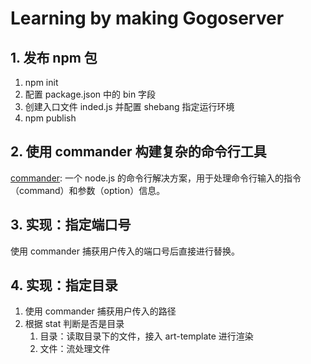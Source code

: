 # Learning by making Gogoserver

## 1. 发布 npm 包

1. npm init
2. 配置 package.json 中的 bin 字段
3. 创建入口文件 inded.js 并配置 shebang 指定运行环境
4. npm publish

## 2. 使用 commander 构建复杂的命令行工具

[commander](https://github.com/tj/commander.js#readme): 一个 node.js 的命令行解决方案，用于处理命令行输入的指令（command）和参数（option）信息。

## 3. 实现：指定端口号

使用 commander 捕获用户传入的端口号后直接进行替换。

## 4. 实现：指定目录

1. 使用 commander 捕获用户传入的路径
2. 根据 stat 判断是否是目录
   1. 目录：读取目录下的文件，接入 art-template 进行渲染
   2. 文件：流处理文件
